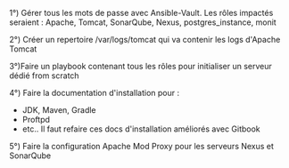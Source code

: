 
1°) Gérer tous les mots de passe avec Ansible-Vault.
Les rôles impactés seraient : Apache, Tomcat, SonarQube, Nexus, postgres_instance, monit

2°) Créer un repertoire /var/logs/tomcat qui va contenir les logs d'Apache Tomcat

3°)Faire un playbook contenant tous les rôles pour initialiser un serveur dédié from scratch

4°) Faire la documentation d'installation pour : 
 - JDK, Maven, Gradle
 - Proftpd
 - etc..
 Il faut refaire ces docs d'installation améliorés avec Gitbook

 5°) Faire la configuration Apache Mod Proxy pour les serveurs Nexus et SonarQube